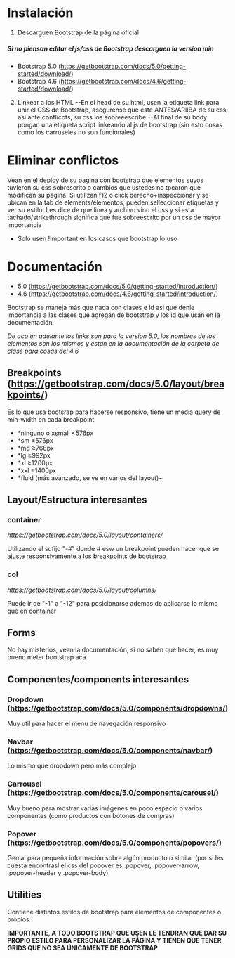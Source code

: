# Instalación
1. Descarguen Bootstrap de la página oficial
##### Si no piensan editar el js/css de Bootstrap descarguen la version min
* Bootstrap 5.0 (https://getbootstrap.com/docs/5.0/getting-started/download/)
* Bootstrap 4.6 (https://getbootstrap.com/docs/4.6/getting-started/download/)
2. Linkear a los HTML
--En el head de su html, usen la etiqueta link para unir el CSS de Bootstrap, asegurense que este ANTES/ARIIBA de su css, asi ante conflicots, su css los sobreeescribe
--Al final de su body pongan una etiqueta script linkeando al js  de bootstrap (sin esto cosas como los carruseles no son funcionales)

# Eliminar conflictos
Vean en el deploy de su pagina con bootstrap que elementos suyos tuvieron su css sobrescrito o cambios que ustedes no tpcaron que modifican su página. Si utilizan f12 o click derecho+inspeccionar y se ubican en la tab de elements/elementos, pueden selleccionar etiquetas y ver su estilo. Les dice de que linea y archivo vino el css y si esta tachado/strikethrough significa que fue sobreescrito por un css de mayor importancia
* Solo usen !Important en los casos que bootstrap lo uso

# Documentación
* 5.0 (https://getbootstrap.com/docs/5.0/getting-started/introduction/)
* 4.6 (https://getbootstrap.com/docs/4.6/getting-started/introduction/)

Bootstrap se maneja más que nada con clases e id asi que denle importancia a las clases que agregan de bootstrap y los id que usan en la documentación

*De aca en adelante los links son para la version 5.0, los nombres de los elementos son los mismos y estan en la documentación de la carpeta de clase para cosas del 4.6*

## Breakpoints (https://getbootstrap.com/docs/5.0/layout/breakpoints/)
Es lo que usa bootsrap para hacerse responsivo, tiene un media query de min-width en cada breakpoint
* *ninguno o xsmall <576px
* *sm ≥576px
* *md ≥768px
* *lg ≥992px
* *xl ≥1200px
* *xxl ≥1400px
* *fluid (más avanzado, se ve en varios del layout)~

## Layout/Estructura interesantes
### container
*https://getbootstrap.com/docs/5.0/layout/containers/*

Utilizando el sufijo "-#" donde # esw un breakpoint pueden hacer que se ajuste responsivamente a los breakpoints de bootstrap
### col
*https://getbootstrap.com/docs/5.0/layout/columns/*

Puede ir de "-1" a "-12" para posicionarse ademas de aplicarse lo mismo que en container
## Forms 
No hay misterios, vean la documentación, si no saben que hacer, es muy bueno meter bootstrap aca

## Componentes/components interesantes
### Dropdown (https://getbootstrap.com/docs/5.0/components/dropdowns/)
Muy util para hacer el menu de navegación responsivo
### Navbar (https://getbootstrap.com/docs/5.0/components/navbar/)
Lo mismo que dropdown pero más complejo
### Carrousel (https://getbootstrap.com/docs/5.0/components/carousel/)
Muy bueno para mostrar varias imágenes en poco espacio o varios componentes (como productos con botones de compras)
### Popover (https://getbootstrap.com/docs/5.0/components/popovers/)
Genial para pequeña información sobre algún producto o similar (por si les cuesta encontrasl el css del popover es .popover, .popover-arrow, .popover-header y .popover-body)

## Utilities
Contiene distintos estilos de bootstrap para elementos de componentes o propios.

**IMPORTANTE, A TODO BOOTSTRAP QUE USEN LE TENDRAN QUE DAR SU PROPIO ESTILO PARA PERSONALIZAR LA PÁGINA Y TIENEN QUE TENER GRIDS QUE NO SEA ÚNICAMENTE DE BOOTSTRAP**